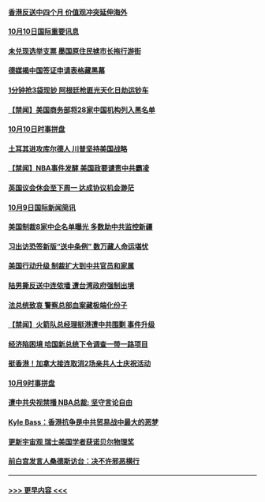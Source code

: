 #### [香港反送中四个月 价值观冲突延伸海外](../pages/prog202/a102682932.md?t=10100922) 
#### [10月10日国际重要讯息](../pages/prog202/a102682935.md?t=10100922) 
#### [未兑现选举支票 墨国原住民掳市长拖行游街](../pages/prog202/a102682917.md?t=10100922) 
#### [德媒揭中国签证申请表格藏黑幕](../pages/prog202/a102682886.md?t=10100922) 
#### [1分钟抢3袋现钞 阿根廷枪匪光天化日劫运钞车](../pages/prog202/a102682807.md?t=10100922) 
#### [【禁闻】美国商务部将28家中国机构列入黑名单](../pages/prog202/a102682679.md?t=10100922) 
#### [10月10日时事拼盘](../pages/prog202/a102682641.md?t=10100922) 
#### [土耳其进攻库尔德人 川普坚持美国战略](../pages/prog202/a102682635.md?t=10100922) 
#### [【禁闻】NBA事件发酵 美国政要谴责中共霸凌](../pages/prog202/a102682633.md?t=10100922) 
#### [英国议会休会至下周一 达成协议机会渺茫](../pages/prog202/a102682493.md?t=10100922) 
#### [10月9日国际新闻简讯](../pages/prog202/a102682276.md?t=10100922) 
#### [美国制裁8家中企名单曝光 多数助中共监控新疆](../pages/prog202/a102682204.md?t=10100922) 
#### [习出访恐签新版“送中条例” 数万藏人命运堪忧](../pages/prog202/a102682192.md?t=10100922) 
#### [美国行动升级 制裁扩大到中共官员和家属](../pages/prog202/a102682097.md?t=10100922) 
#### [陆男撕反送中连侬墙 遭台湾政府强制出境](../pages/prog202/a102682060.md?t=10100922) 
#### [法总统致哀 警察总部血案藏极端化份子](../pages/prog202/a102681966.md?t=10100922) 
#### [【禁闻】火箭队总经理挺港遭中共围剿 事件升级](../pages/prog202/a102681952.md?t=10100922) 
#### [经济陷困境 哈国新总统下令调查一带一路项目](../pages/prog202/a102681886.md?t=10100922) 
#### [挺香港！加拿大接连取消2场亲共人士庆祝活动](../pages/prog202/a102681914.md?t=10100922) 
#### [10月9时事拼盘](../pages/prog202/a102681912.md?t=10100922) 
#### [遭中共央视禁播 NBA总裁: 坚守言论自由](../pages/prog202/a102681895.md?t=10100922) 
#### [Kyle Bass：香港抗争是中共贸易战中最大的恶梦](../pages/prog202/a102681827.md?t=10100922) 
#### [更新宇宙观 瑞士美国学者获诺贝尔物理奖](../pages/prog202/a102681741.md?t=10100922) 
#### [前白宫发言人桑德斯访台：决不许邪恶横行](../pages/prog202/a102681693.md?t=10100922) 

----
#### [ >>> 更早内容 <<< ](../indexes/prog202-earlier.md)
